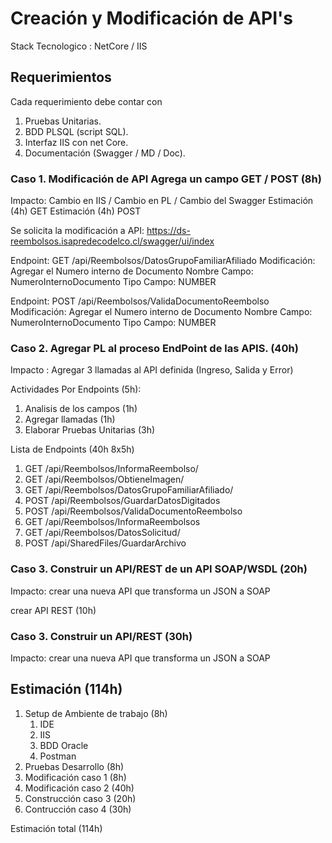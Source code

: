 # Creación y Modificación de API's
Stack Tecnologico : NetCore / IIS

## Requerimientos
Cada requerimiento debe contar con 
1. Pruebas Unitarias.
1. BDD PLSQL (script SQL).
1. Interfaz IIS con net Core.
1. Documentación (Swagger / MD / Doc).


### Caso 1. Modificación de API Agrega un campo GET / POST (8h)
Impacto: Cambio en IIS / Cambio en PL / Cambio del Swagger
Estimación (4h) GET
Estimación (4h) POST

Se solicita la modificación a API: https://ds-reembolsos.isapredecodelco.cl/swagger/ui/index

Endpoint: GET /api/Reembolsos/DatosGrupoFamiliarAfiliado
Modificación: Agregar el Numero interno de Documento
Nombre Campo: NumeroInternoDocumento
Tipo Campo: NUMBER

Endpoint: POST /api/Reembolsos/ValidaDocumentoReembolso
Modificación: Agregar el Numero interno de Documento
Nombre Campo: NumeroInternoDocumento
Tipo Campo: NUMBER


### Caso 2. Agregar PL al proceso EndPoint de las APIS. (40h)
Impacto : Agregar 3 llamadas al API definida (Ingreso, Salida y Error)

Actividades Por Endpoints (5h):
1. Analisis de los campos (1h)
1. Agregar llamadas (1h)
1. Elaborar Pruebas Unitarias (3h)

Lista de Endpoints (40h 8x5h)
1. GET /api/Reembolsos/InformaReembolso/
1. GET /api/Reembolsos/ObtieneImagen/
1. GET /api/Reembolsos/DatosGrupoFamiliarAfiliado/
1. POST /api/Reembolsos/GuardarDatosDigitados
1. POST /api/Reembolsos/ValidaDocumentoReembolso
1. GET /api/Reembolsos/InformaReembolsos
1. GET /api/Reembolsos/DatosSolicitud/
1. POST /api/SharedFiles/GuardarArchivo

### Caso 3. Construir un API/REST de un API SOAP/WSDL (20h)
Impacto: crear una nueva API que transforma un JSON a SOAP

crear API REST (10h)

### Caso 3. Construir un API/REST  (30h)
Impacto: crear una nueva API que transforma un JSON a SOAP

## Estimación (114h)
1. Setup de Ambiente de trabajo (8h)
    1. IDE
    1. IIS
    1. BDD Oracle
    1. Postman
1. Pruebas Desarrollo (8h)
1. Modificación caso 1 (8h)
1. Modificación caso 2 (40h)
1. Construcción caso 3 (20h)
1. Contrucción caso 4 (30h)

Estimación total (114h)